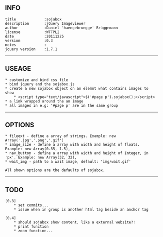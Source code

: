 ## INFO
    title             :sojabox
    description       :jQuery Imageviewer
    author            :Daniel 'haengebruegge' Brüggemann
    license           :WTFPL2
    date              :20111225
    version           :0.3
    notes             :
    jquery version    :1.7.1

---
## USEAGE
    * customize and bind css file
    * bind jquery and the sojabox.js
    * create a new sojabox object on an elemnt what contains images to show
        * <script type="text/javascript">$('#page p').sojabox();</script>
    * a link wrapped around the an image
    * all images in e.g: '#page p' are in the same group

---
## OPTIONS
    * fileext - define a array of strings. Example: new Array('.jpg','.png','.gif')
    * image_size - define a array with width and height of floats. Example: new Array(0.85, 1.5),
    * nav_button - define a array with width and height of Integer, in 'px'. Example: new Array(32, 32),
    * wait_img - path to a wait image, default: 'img/wait.gif'

    All shown options are the defaults of sojabox.

---
## TODO

    [0.3]
        * set commits...
        * issue when in group is another html tag beside an anchor tag

    [0.4]
        * should sojabox show content, like a external website?!
        * print function
        * zoom function...
